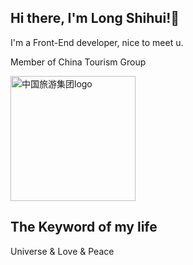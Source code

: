 ## Hi there, I'm Long Shihui!👋

I'm a Front-End developer, nice to meet u.

Member of China Tourism Group

<img alt="中国旅游集团logo" width="200" src="https://user-images.githubusercontent.com/17525817/188295017-f73703d9-4d6e-40d3-aefa-b65ca5bf327b.png">

## The Keyword of my life

Universe & Love & Peace
